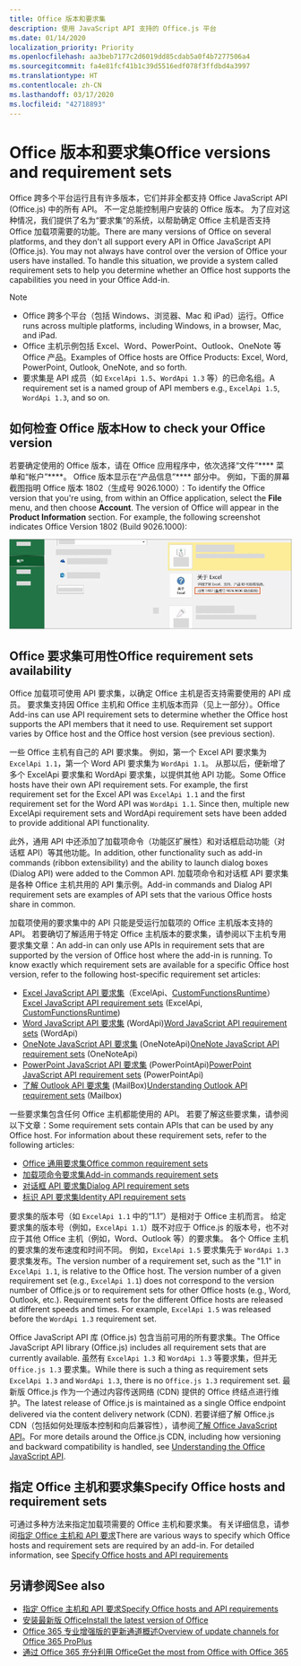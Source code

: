 ```yaml
---
title: Office 版本和要求集
description: 使用 JavaScript API 支持的 Office.js 平台
ms.date: 01/14/2020
localization_priority: Priority
ms.openlocfilehash: aa3beb7177c2d6019dd85cdab5a0f4b7277506a4
ms.sourcegitcommit: fa4e81fcf41b1c39d5516edf078f3ffdbd4a3997
ms.translationtype: HT
ms.contentlocale: zh-CN
ms.lasthandoff: 03/17/2020
ms.locfileid: "42718893"
---
```

# <a name="office-versions-and-requirement-sets"></a><span data-ttu-id="3ce3f-103">Office 版本和要求集</span><span class="sxs-lookup"><span data-stu-id="3ce3f-103">Office versions and requirement sets</span></span>

<span data-ttu-id="3ce3f-p101">Office 跨多个平台运行且有许多版本，它们并非全都支持 Office JavaScript API (Office.js) 中的所有 API。 不一定总能控制用户安装的 Office 版本。  为了应对这种情况，我们提供了名为“要求集”的系统，以帮助确定 Office 主机是否支持 Office 加载项需要的功能。</span><span class="sxs-lookup"><span data-stu-id="3ce3f-p101">There are many versions of Office on several platforms, and they don't all support every API in Office JavaScript API (Office.js). You may not always have control over the version of Office your users have installed.  To handle this situation, we provide a system called requirement sets to help you determine whether an Office host supports the capabilities you need in your Office Add-in.</span></span> 

> [!NOTE]
> - <span data-ttu-id="3ce3f-107">Office 跨多个平台（包括 Windows、浏览器、Mac 和 iPad）运行。</span><span class="sxs-lookup"><span data-stu-id="3ce3f-107">Office runs across multiple platforms, including Windows, in a browser, Mac, and iPad.</span></span>
> - <span data-ttu-id="3ce3f-108">Office 主机示例包括 Excel、Word、PowerPoint、Outlook、OneNote 等 Office 产品。</span><span class="sxs-lookup"><span data-stu-id="3ce3f-108">Examples of Office hosts are Office Products: Excel, Word, PowerPoint, Outlook, OneNote, and so forth.</span></span>  
> - <span data-ttu-id="3ce3f-109">要求集是 API 成员（如 `ExcelApi 1.5`、`WordApi 1.3` 等）的已命名组。</span><span class="sxs-lookup"><span data-stu-id="3ce3f-109">A requirement set is a named group of API members e.g., `ExcelApi 1.5`, `WordApi 1.3`, and so on.</span></span>  

## <a name="how-to-check-your-office-version"></a><span data-ttu-id="3ce3f-110">如何检查 Office 版本</span><span class="sxs-lookup"><span data-stu-id="3ce3f-110">How to check your Office version</span></span>

<span data-ttu-id="3ce3f-p102">若要确定使用的 Office 版本，请在 Office 应用程序中，依次选择“文件”\*\*\*\* 菜单和“帐户”\*\*\*\*。 Office 版本显示在“产品信息”\*\*\*\* 部分中。 例如，下面的屏幕截图指明 Office 版本 1802（生成号 9026.1000）：</span><span class="sxs-lookup"><span data-stu-id="3ce3f-p102">To identify the Office version that you're using, from within an Office application, select the **File** menu, and then choose **Account**. The version of Office will appear in the **Product Information** section. For example, the following screenshot indicates Office Version 1802 (Build 9026.1000):</span></span>

![检查 Office 版本](../images/office-version.png)

## <a name="office-requirement-sets-availability"></a><span data-ttu-id="3ce3f-115">Office 要求集可用性</span><span class="sxs-lookup"><span data-stu-id="3ce3f-115">Office requirement sets availability</span></span>

<span data-ttu-id="3ce3f-p103">Office 加载项可使用 API 要求集，以确定 Office 主机是否支持需要使用的 API 成员。 要求集支持因 Office 主机和 Office 主机版本而异（见上一部分）。</span><span class="sxs-lookup"><span data-stu-id="3ce3f-p103">Office Add-ins can use API requirement sets to determine whether the Office host supports the API members that it need to use. Requirement set support varies by Office host and the Office host version (see previous section).</span></span>

<span data-ttu-id="3ce3f-p104">一些 Office 主机有自己的 API 要求集。 例如，第一个 Excel API 要求集为 `ExcelApi 1.1`，第一个 Word API 要求集为 `WordApi 1.1`。 从那以后，便新增了多个 ExcelApi 要求集和 WordApi 要求集，以提供其他 API 功能。</span><span class="sxs-lookup"><span data-stu-id="3ce3f-p104">Some Office hosts have their own API requirement sets. For example, the first requirement set for the Excel API was `ExcelApi 1.1` and the first requirement set for the Word API was `WordApi 1.1`. Since then, multiple new ExcelApi requirement sets and WordApi requirement sets have been added to provide additional API functionality.</span></span>

<span data-ttu-id="3ce3f-121">此外，通用 API 中还添加了加载项命令（功能区扩展性）和对话框启动功能（对话框 API）等其他功能。</span><span class="sxs-lookup"><span data-stu-id="3ce3f-121">In addition, other functionality such as add-in commands (ribbon extensibility) and the ability to launch dialog boxes (Dialog API) were added to the Common API.</span></span> <span data-ttu-id="3ce3f-122">加载项命令和对话框 API 要求集是各种 Office 主机共用的 API 集示例。</span><span class="sxs-lookup"><span data-stu-id="3ce3f-122">Add-in commands and Dialog API requirement sets are examples of API sets that the various Office hosts share in common.</span></span>

<span data-ttu-id="3ce3f-p106">加载项使用的要求集中的 API 只能是受运行加载项的 Office 主机版本支持的 API。 若要确切了解适用于特定 Office 主机版本的要求集，请参阅以下主机专用要求集文章：</span><span class="sxs-lookup"><span data-stu-id="3ce3f-p106">An add-in can only use APIs in requirement sets that are supported by the version of Office host where the add-in is running. To know exactly which requirement sets are available for a specific Office host version, refer to the following host-specific requirement set articles:</span></span>

- <span data-ttu-id="3ce3f-125">[Excel JavaScript API 要求集](../reference/requirement-sets/excel-api-requirement-sets.md)（ExcelApi、[CustomFunctionsRuntime](../excel/custom-functions-architecture.md)）</span><span class="sxs-lookup"><span data-stu-id="3ce3f-125">[Excel JavaScript API requirement sets](../reference/requirement-sets/excel-api-requirement-sets.md) (ExcelApi, [CustomFunctionsRuntime](../excel/custom-functions-architecture.md))</span></span>
- <span data-ttu-id="3ce3f-126">[Word JavaScript API 要求集](../reference/requirement-sets/word-api-requirement-sets.md) (WordApi)</span><span class="sxs-lookup"><span data-stu-id="3ce3f-126">[Word JavaScript API requirement sets](../reference/requirement-sets/word-api-requirement-sets.md) (WordApi)</span></span>
- <span data-ttu-id="3ce3f-127">[OneNote JavaScript API 要求集](../reference/requirement-sets/onenote-api-requirement-sets.md) (OneNoteApi)</span><span class="sxs-lookup"><span data-stu-id="3ce3f-127">[OneNote JavaScript API requirement sets](../reference/requirement-sets/onenote-api-requirement-sets.md) (OneNoteApi)</span></span>
- <span data-ttu-id="3ce3f-128">[PowerPoint JavaScript API 要求集](../reference/requirement-sets/powerpoint-api-requirement-sets.md) (PowerPointApi)</span><span class="sxs-lookup"><span data-stu-id="3ce3f-128">[PowerPoint JavaScript API requirement sets](../reference/requirement-sets/powerpoint-api-requirement-sets.md) (PowerPointApi)</span></span>
- <span data-ttu-id="3ce3f-129">[了解 Outlook API 要求集](../reference/requirement-sets/outlook-api-requirement-sets.md) (MailBox)</span><span class="sxs-lookup"><span data-stu-id="3ce3f-129">[Understanding Outlook API requirement sets](../reference/requirement-sets/outlook-api-requirement-sets.md) (Mailbox)</span></span>

<span data-ttu-id="3ce3f-p107">一些要求集包含任何 Office 主机都能使用的 API。 若要了解这些要求集，请参阅以下文章：</span><span class="sxs-lookup"><span data-stu-id="3ce3f-p107">Some requirement sets contain APIs that can be used by any Office host. For information about these requirement sets, refer to the following articles:</span></span>

- [<span data-ttu-id="3ce3f-132">Office 通用要求集</span><span class="sxs-lookup"><span data-stu-id="3ce3f-132">Office common requirement sets</span></span>](../reference/requirement-sets/office-add-in-requirement-sets.md)
- [<span data-ttu-id="3ce3f-133">加载项命令要求集</span><span class="sxs-lookup"><span data-stu-id="3ce3f-133">Add-in commands requirement sets</span></span>](../reference/requirement-sets/add-in-commands-requirement-sets.md)
- [<span data-ttu-id="3ce3f-134">对话框 API 要求集</span><span class="sxs-lookup"><span data-stu-id="3ce3f-134">Dialog API requirement sets</span></span>](../reference/requirement-sets/dialog-api-requirement-sets.md)
- [<span data-ttu-id="3ce3f-135">标识 API 要求集</span><span class="sxs-lookup"><span data-stu-id="3ce3f-135">Identity API requirement sets</span></span>](../reference/requirement-sets/identity-api-requirement-sets.md)

<span data-ttu-id="3ce3f-p108">要求集的版本号（如 `ExcelApi 1.1` 中的“1.1”）是相对于 Office 主机而言。 给定要求集的版本号（例如，`ExcelApi 1.1`）既不对应于 Office.js 的版本号，也不对应于其他 Office 主机（例如，Word、Outlook 等）的要求集。  各个 Office 主机的要求集的发布速度和时间不同。 例如，`ExcelApi 1.5` 要求集先于 `WordApi 1.3` 要求集发布。</span><span class="sxs-lookup"><span data-stu-id="3ce3f-p108">The version number of a requirement set, such as the "1.1" in `ExcelApi 1.1`, is relative to the Office host. The version number of a given requirement set (e.g., `ExcelApi 1.1`) does not correspond to the version number of Office.js or to requirement sets for other Office hosts (e.g., Word, Outlook, etc.).  Requirement sets for the different Office hosts are released at different speeds and times. For example, `ExcelApi 1.5` was released before the `WordApi 1.3` requirement set.</span></span>

<span data-ttu-id="3ce3f-140">Office JavaScript API 库 (Office.js) 包含当前可用的所有要求集。</span><span class="sxs-lookup"><span data-stu-id="3ce3f-140">The Office JavaScript API library (Office.js) includes all requirement sets that are currently available.</span></span> <span data-ttu-id="3ce3f-141">虽然有 `ExcelApi 1.3` 和 `WordApi 1.3` 等要求集，但并无 `Office.js 1.3` 要求集。</span><span class="sxs-lookup"><span data-stu-id="3ce3f-141">While there is such a thing as requirement sets `ExcelApi 1.3` and `WordApi 1.3`, there is no `Office.js 1.3` requirement set.</span></span> <span data-ttu-id="3ce3f-142">最新版 Office.js 作为一个通过内容传送网络 (CDN) 提供的 Office 终结点进行维护。</span><span class="sxs-lookup"><span data-stu-id="3ce3f-142">The latest release of Office.js is maintained as a single Office endpoint delivered via the content delivery network (CDN).</span></span> <span data-ttu-id="3ce3f-143">若要详细了解 Office.js CDN（包括如何处理版本控制和向后兼容性），请参阅[了解 Office JavaScript API](../develop/understanding-the-javascript-api-for-office.md)。</span><span class="sxs-lookup"><span data-stu-id="3ce3f-143">For more details around the Office.js CDN, including how versioning and backward compatibility is handled, see [Understanding the Office JavaScript API](../develop/understanding-the-javascript-api-for-office.md).</span></span>

## <a name="specify-office-hosts-and-requirement-sets"></a><span data-ttu-id="3ce3f-144">指定 Office 主机和要求集</span><span class="sxs-lookup"><span data-stu-id="3ce3f-144">Specify Office hosts and requirement sets</span></span>

<span data-ttu-id="3ce3f-p110">可通过多种方法来指定加载项需要的 Office 主机和要求集。  有关详细信息，请参阅[指定 Office 主机和 API 要求](../develop/specify-office-hosts-and-api-requirements.md)</span><span class="sxs-lookup"><span data-stu-id="3ce3f-p110">There are various ways to specify which Office hosts and requirement sets are required by an add-in.  For detailed information, see [Specify Office hosts and API requirements](../develop/specify-office-hosts-and-api-requirements.md)</span></span>

## <a name="see-also"></a><span data-ttu-id="3ce3f-147">另请参阅</span><span class="sxs-lookup"><span data-stu-id="3ce3f-147">See also</span></span>

- [<span data-ttu-id="3ce3f-148">指定 Office 主机和 API 要求</span><span class="sxs-lookup"><span data-stu-id="3ce3f-148">Specify Office hosts and API requirements</span></span>](../develop/specify-office-hosts-and-api-requirements.md)
- [<span data-ttu-id="3ce3f-149">安装最新版 Office</span><span class="sxs-lookup"><span data-stu-id="3ce3f-149">Install the latest version of Office</span></span>](../develop/install-latest-office-version.md)
- [<span data-ttu-id="3ce3f-150">Office 365 专业增强版的更新通道概述</span><span class="sxs-lookup"><span data-stu-id="3ce3f-150">Overview of update channels for Office 365 ProPlus</span></span>](/deployoffice/overview-of-update-channels-for-office-365-proplus)
- [<span data-ttu-id="3ce3f-151">通过 Office 365 充分利用 Office</span><span class="sxs-lookup"><span data-stu-id="3ce3f-151">Get the most from Office with Office 365</span></span>](https://products.office.com/compare-all-microsoft-office-products?tab=2)

